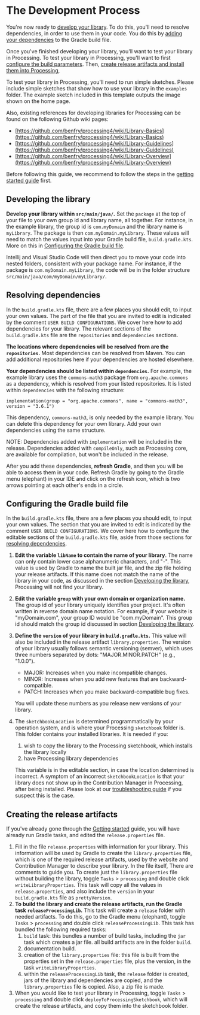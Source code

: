 # The Development Process

You're now ready to [develop your library](#developing-the-library). To do this, you'll need to resolve dependencies,
in order to use them in your code. You do this by [adding your dependencies](#resolving-dependencies) 
to the Gradle build file.

Once you've finished developing your library, you'll want to test your library in Processing.
To test your library in Processing, you'll want to first 
[configure the build parameters](#configuring-the-gradle-build-file).
Then, [create release artifacts and install them into Processing](#creating-the-release-artifacts),

To test your library in Processing, you'll need to run simple sketches. Please include simple 
sketches that show how to use your library in the `examples` folder. The example sketch included
in this template outputs the image shown on the home page.

Also, existing references for developing libraries for Processing can be found on the following Github wiki pages:

- [https://github.com/benfry/processing4/wiki/Library-Basics](https://github.com/benfry/processing4/wiki/Library-Basics)
- [https://github.com/benfry/processing4/wiki/Library-Guidelines](https://github.com/benfry/processing4/wiki/Library-Guidelines)
- [https://github.com/benfry/processing4/wiki/Library-Overview](https://github.com/benfry/processing4/wiki/Library-Overview)

Before following this guide, we recommend to follow the steps in the [getting started guide](getting-started.md)
first.


## Developing the library
**Develop your library within `src/main/java/`.** Set the `package` at the top of your file to your
own group id and library name, all together. For instance, in the example library, the group id is
`com.myDomain` and the library name is `myLibrary`. The package is then `com.myDomain.myLibrary`.
These values will need to match the values input into your Gradle build file, `build.gradle.kts`.
More on this in [Configuring the Gradle build file](#configuring-the-gradle-build-file).

Intellij and Visual Studio Code will then direct you to move your code into nested folders, consistent
with your package name. For instance, if the package is `com.myDomain.myLibrary`, the code will
be in the folder structure `src/main/java/com/myDomain/myLibrary/`.


## Resolving dependencies
In the `build.gradle.kts` file, there are a few places you should edit, to input your own values.
The part of the file that you are invited to edit is indicated by the comment 
`USER BUILD CONFIGURATIONS`. We cover here how to add dependencies for your library. The relevant
sections of the `build.gradle.kts` file are the `repositories` and `dependencies` sections.

**The locations where dependencies will be resolved from are the `repositories`.** Most
dependencies can be resolved from Maven. You can add additional repositories here if
your dependencies are hosted elsewhere. 

**Your dependencies should be listed within `dependencies`.** For example, the example library
uses the `commons-math3` package from `org.apache.commons` as a dependency, which is resolved
from your listed repositories. It is listed within `dependencies` with the following structure:

```
implementation(group = "org.apache.commons", name = "commons-math3", version = "3.6.1")
```

This dependency, `commons-math3`, is only needed by the example library. 
You can delete this dependency for your own library. 
Add your own dependencies using the same structure.

NOTE: Dependencies added with `implementation` will be included in the release. Dependencies
added with `compileOnly`, such as Processing core, are available for compilation, but won't
be included in the release.

After you add these dependencies, **refresh Gradle**, and then you will be able to access them
in your code. Refresh Gradle by going to the Gradle menu (elephant) in your IDE
and click on the refresh icon, which is two arrows pointing at each other's ends in a circle.


## Configuring the Gradle build file
In the `build.gradle.kts` file, there are a few places you should edit, to input your own values.
The section that you are invited to edit is indicated by the comment `USER BUILD CONFIGURATIONS`.
We cover here how to configure the editable sections of the `build.gradle.kts` file, aside from
those sections for [resolving dependencies](#resolving-dependencies).

1. **Edit the variable `libName` to contain the name of your library**. The name can only contain
    lower case alphanumeric characters, and "-". 
    This value is used by Gradle to name the built jar file, and the zip file holding
    your release artifacts. If this name does not match the name of the library in your code, 
    as discussed in the section [Developing the library](#developing-the-library),
    Processing will not find your library.
2. **Edit the variable `group` with your own domain or organization name.** The group id 
    of your library uniquely identifies your project. It's often written in reverse domain name 
    notation. For example, if your website is "myDomain.com", your group ID would be 
    "com.myDomain". This group id should match the group id discussed in 
    section [Developing the library](#developing-the-library).
3. **Define the `version` of your library in `build.gradle.kts`.** This value will also be
    included in the release artifact `library.properties`. The version of your library usually 
    follows semantic versioning (semver), which uses three numbers separated by dots: 
    "MAJOR.MINOR.PATCH" (e.g., "1.0.0").

    - MAJOR: Increases when you make incompatible changes.
    - MINOR: Increases when you add new features that are backward-compatible.
    - PATCH: Increases when you make backward-compatible bug fixes.
   
    You will update these numbers as you release new versions of your library.

4. The `sketchbookLocation` is determined programmatically by your operation system, and is
    where your Processing `sketchbook` folder is. This folder contains your installed libraries.
    It is needed if you:

    1. wish to copy the library to the Processing sketchbook, which installs the library locally
    2. have Processing library dependencies
   
    This variable is in the editable section, in case the location determined is incorrect. A 
    symptom of an incorrect `sketchbookLocation` is that your library does not show up in the
    Contribution Manager in Processing, after being installed. Please look at our 
    [troubleshooting guide](troubleshooting.md) if you suspect this is the case.
 

## Creating the release artifacts
If you've already gone through the [Getting started](getting-started.md#first-steps) guide, you will have
already run Gradle tasks, and edited the `release.properties` file.

1. Fill in the file `release.properties` with information for your library. This information will be
    used by Gradle to create the `library.properties` file, which is one of the required release 
    artifacts, used by the website and Contribution Manager to describe your library. In the file itself,
    There are comments to guide you. To create just the `library.properties` file without building the
    library, toggle `Tasks` > `processing` and double click `writeLibraryProperties`. This task will
    copy all the values in `release.properties`, and also include the `version` in your `build.gradle.kts`
    file as `prettyVersion`.
2. **To build the library and create the release artifacts, run the Gradle task `releaseProcessingLib`.**
    This task will create a `release` folder with needed artifacts. To do this, go to the Gradle menu 
    (elephant), toggle `Tasks` > `processing` and double click `releaseProcessingLib`. This task 
    has bundled the following required tasks:
    1. `build` task: this bundles a number of build tasks, including the `jar` task which creates a
       jar file. all build artifacts are in the folder `build`.
    2. documentation build.
    3. creation of the `library.properties` file: this file is built from the properties set in the
      `release.properties` file, plus the version, in the task `writeLibraryProperties`.
    4. within the `releaseProcessingLib` task, the `release` folder is created, jars of the library and
       dependencies are copied, and the `library.properties` file is copied. Also, a zip file is made.
3. When you would like to test your library in Processing, toggle `Tasks` > `processing` and double click
    `deployToProcessingSketchbook`, which will create the release artifacts, and copy them into the 
    sketchbook folder.

